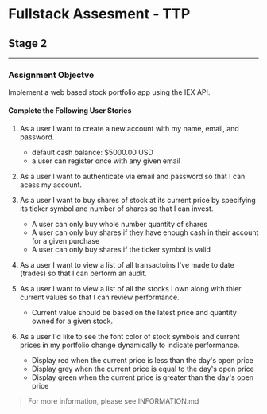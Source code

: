 # Fullstack Assesment - TTP

## Stage 2

---

### Assignment Objectve

Implement a web based stock portfolio app using the IEX API.

#### Complete the Following User Stories

1. As a user I want to create a new account with my name, email, and password.
    - default cash balance: \$5000.00 USD
    - a user can register once with any given email

2. As a user I want to authenticate via email and password so that I can acess my account.

3. As a user I want to buy shares of stock at its current price by specifying its ticker symbol and number of shares so that I can invest.
    - A user can only buy whole number quantity of shares
    - A user can only buy shares if they have enough cash in their account for a given purchase
    - A user can only buy shares if the ticker symbol is valid

4. As a user I want to view a list of all transactoins I've made to date (trades) so that I can perform an audit.

5. As a user I want to view a list of all the stocks I own along with thier current values so that I can review performance.
    - Current value should be based on the latest price and quantity owned for a given stock.

6. As a user I'd like to see the font color of stock symbols and current prices in my portfolio change dynamically to indicate performance.
    - Display red when the current price is less than the day's open price
    - Display grey when the current price is equal to the day's open price
    - Display green when the current price is greater than the day's open price

> For more information, please see INFORMATION.md
